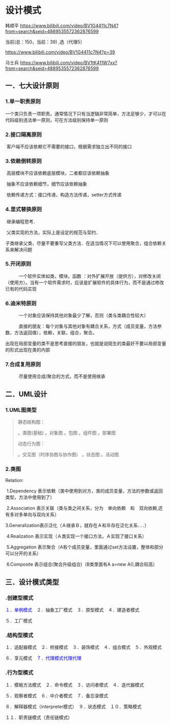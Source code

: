 # 设计模式

韩顺平
https://www.bilibili.com/video/BV1G4411c7N4?from=search&seid=4889535572362876599

当前(总：150，当前：39) ,选（代理5）

https://www.bilibili.com/video/BV1G4411c7N4?p=39

马士兵
https://www.bilibili.com/video/BV1tK411W7xx?from=search&seid=4889535572362876599

## 一．七大设计原则

### 1.单一职责原则

​			一个类只负责一项职责。通常情况下只有当逻辑非常简单，方法足够少，才可以在代码级别违法单一原则，可在方法级别保持单一原则

### 2.接口隔离原则

​			客户端不应该依赖它不需要的接口，根据需求独立出不同的接口

### 3.依赖倒转原则

​		高层模块不应该依赖底层模块，二者都应该依赖抽象

​		抽象不应该依赖细节，细节应该依赖抽象

​		依赖传递方式：接口传递，构造方法传递，setter方式传递			

### 4.里式替换原则

​		继承编程思考.

​		父类实现的方法，实际上是设定的规范与契约．

​		子类继承父类，尽量不要重写父类方法．在适当情况下可以使用聚合，组合依赖关系来解决问题

### 5.开闭原则

　　　一个软件实体如类，模块，函数 ：对外扩展开放（提供方），对修改关闭（使用方）。当有一个软件需求时，应该是扩展软件的具体行为，而不是通过修改已有的代码实现

### 6.迪米特原则

　　　一个对象应该保持其他对象最少了解，否则（类与类耦合性较大）

　　　直接的朋友：每个对象与其他对象有耦合关系，方式（成员变量，方法参数，方法返回值），依赖，关联，组合，聚合。

出现在局部变量的类不是思考直接的朋友，也就是说陌生的类最好不要以局部变量的形式出现在类的内部

### 7.合成复用原则

　　　尽量使用合成/聚合的方式，而不是使用继承

## 二．UML设计

### 1.UML图类型

> 静态结构图：
>
> 。类图(基础)	。对象图	。包图	。组件图	。部署图
>
> 动态行为图：
>
> 。交互图（时序协图与协作图）	。状态图	。活动图

### 2.类图

Relation:

​	1.Dependency	表示依赖（类中使用到对方，类的成员变量，方法的参数或返回类型，方法中使用到了）

​	2.Association	表示关联（类与类之间关系，分为　单向依赖　和　双向依赖,还有多对多单向与双向关系）

​	3.Generalization表示泛化（Ａ继承Ｂ，就存在Ａ和Ｂ存在泛化关系．．．）

​	4.Realization	表示实现（Ａ类实现一个接口方法，Ａ实现了接口关系）

​	5.Aggregation	表示聚合（A有个成员变量，里面通过set方法设置，整体和部分可以分开的关系）

​	6.Composite	表示组合(聚合升级组合)（B类里面有A a=new A(),耦合较高）

## 三．设计模式类型

### .创建型模式

<font color="blue">１．单例模式</font>　２．抽象工厂模式　３．原型模式　４．建造者模式　

５．工厂模式

### .结构型模式

１．适配器模式　２．桥接模式　３．装饰模式　４．组合模式　５．外观模式

６．享元模式　<font color="blue">７．代理模式代理代理</font>

### .行为型模式

１．模板方法模式　２．命令模式　３．访问者模式　４．迭代器模式　

５．观察者模式　６．中介者模式　７．备忘录模式　

８．解释器模式（interpreter模式）　９．状态模式　１０．策略模式

１１．职责链模式（责任链模式）